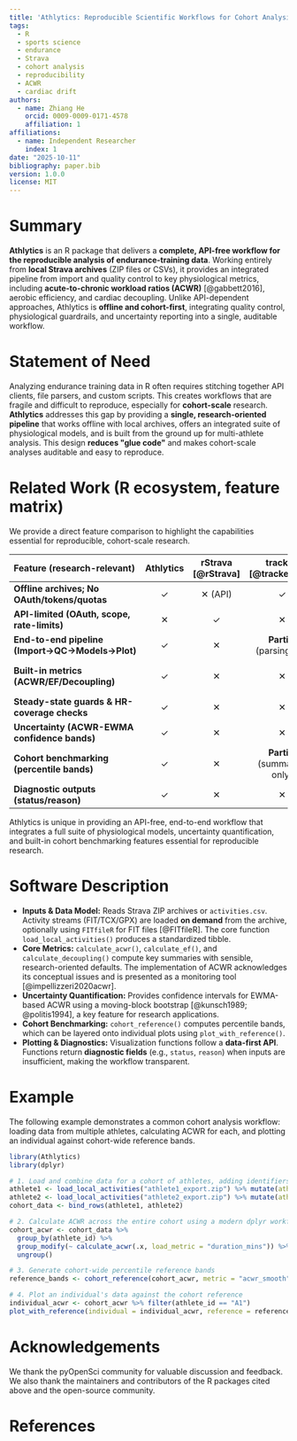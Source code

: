 ```yaml
---
title: 'Athlytics: Reproducible Scientific Workflows for Cohort Analysis of Endurance Training using Local Strava Data'
tags:
  - R
  - sports science
  - endurance
  - Strava
  - cohort analysis
  - reproducibility
  - ACWR
  - cardiac drift
authors:
  - name: Zhiang He
    orcid: 0009-0009-0171-4578
    affiliation: 1
affiliations:
  - name: Independent Researcher
    index: 1
date: "2025-10-11"
bibliography: paper.bib
version: 1.0.0
license: MIT
---
```


# Summary

**Athlytics** is an R package that delivers a **complete, API-free workflow for the reproducible analysis of endurance-training data**. Working entirely from **local Strava archives** (ZIP files or CSVs), it provides an integrated pipeline from import and quality control to key physiological metrics, including **acute-to-chronic workload ratios (ACWR)** [@gabbett2016], aerobic efficiency, and cardiac decoupling. Unlike API-dependent approaches, Athlytics is **offline and cohort-first**, integrating quality control, physiological guardrails, and uncertainty reporting into a single, auditable workflow.

# Statement of Need

Analyzing endurance training data in R often requires stitching together API clients, file parsers, and custom scripts. This creates workflows that are fragile and difficult to reproduce, especially for **cohort-scale** research. **Athlytics** addresses this gap by providing a **single, research-oriented pipeline** that works offline with local archives, offers an integrated suite of physiological models, and is built from the ground up for multi-athlete analysis. This design **reduces "glue code"** and makes cohort-scale analyses auditable and easy to reproduce.

# Related Work (R ecosystem, feature matrix)

We provide a direct feature comparison to highlight the capabilities essential for reproducible, cohort-scale research.

| Feature (research-relevant) | **Athlytics** | rStrava [@rStrava] | trackeR [@trackeR_jss] | activatr [@activatr] | ACWR | injurytools [@injurytools] |
| :--- | :---: | :---: | :---: | :---: | :---: | :---: |
| **Offline archives; No OAuth/tokens/quotas** | ✓ | ✕ (API) | ✓ | ✓ | ✓ (tabular) | ✓ (tabular) |
| **API-limited (OAuth, scope, rate-limits)** | ✕ | ✓ | ✕ | ✕ | ✕ | ✕ |
| **End-to-end pipeline (Import→QC→Models→Plot)** | ✓ | ✕ | **Partial** (parsing/viz) | **Partial** (parsing/pace) | ✕ | ✕ |
| **Built-in metrics (ACWR/EF/Decoupling)** | ✓ | ✕ | ✕ | ✕ | **Partial** (ACWR only) | ✕ |
| **Steady-state guards & HR-coverage checks** | ✓ | ✕ | ✕ | ✕ | ✕ | ✕ |
| **Uncertainty (ACWR-EWMA confidence bands)** | ✓ | ✕ | ✕ | ✕ | ✕ | ✕ |
| **Cohort benchmarking (percentile bands)** | ✓ | ✕ | **Partial** (summaries only) | ✕ | ✕ | **Partial** (for injury/exposure) |
| **Diagnostic outputs (status/reason)** | ✓ | ✕ | ✕ | ✕ | ✕ | ✕ |

Athlytics is unique in providing an API-free, end-to-end workflow that integrates a full suite of physiological models, uncertainty quantification, and built-in cohort benchmarking features essential for reproducible research.

# Software Description

-   **Inputs & Data Model:** Reads Strava ZIP archives or `activities.csv`. Activity streams (FIT/TCX/GPX) are loaded **on demand** from the archive, optionally using `FITfileR` for FIT files [@FITfileR]. The core function `load_local_activities()` produces a standardized tibble.
-   **Core Metrics:** `calculate_acwr()`, `calculate_ef()`, and `calculate_decoupling()` compute key summaries with sensible, research-oriented defaults. The implementation of ACWR acknowledges its conceptual issues and is presented as a monitoring tool [@impellizzeri2020acwr].
-   **Uncertainty Quantification:** Provides confidence intervals for EWMA-based ACWR using a moving-block bootstrap [@kunsch1989; @politis1994], a key feature for research applications.
-   **Cohort Benchmarking:** `cohort_reference()` computes percentile bands, which can be layered onto individual plots using `plot_with_reference()`.
-   **Plotting & Diagnostics:** Visualization functions follow a **data-first API**. Functions return **diagnostic fields** (e.g., `status`, `reason`) when inputs are insufficient, making the workflow transparent.

# Example

The following example demonstrates a common cohort analysis workflow: loading data from multiple athletes, calculating ACWR for each, and plotting an individual against cohort-wide reference bands.

```r
library(Athlytics)
library(dplyr)

# 1. Load and combine data for a cohort of athletes, adding identifiers
athlete1 <- load_local_activities("athlete1_export.zip") %>% mutate(athlete_id = "A1")
athlete2 <- load_local_activities("athlete2_export.zip") %>% mutate(athlete_id = "A2")
cohort_data <- bind_rows(athlete1, athlete2)

# 2. Calculate ACWR across the entire cohort using a modern dplyr workflow
cohort_acwr <- cohort_data %>%
  group_by(athlete_id) %>%
  group_modify(~ calculate_acwr(.x, load_metric = "duration_mins")) %>%
  ungroup()

# 3. Generate cohort-wide percentile reference bands
reference_bands <- cohort_reference(cohort_acwr, metric = "acwr_smooth")

# 4. Plot an individual's data against the cohort reference
individual_acwr <- cohort_acwr %>% filter(athlete_id == "A1")
plot_with_reference(individual = individual_acwr, reference = reference_bands)
```

# Acknowledgements

We thank the pyOpenSci community for valuable discussion and feedback. We also thank the maintainers and contributors of the R packages cited above and the open-source community.

# References
